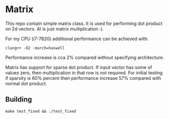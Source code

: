 # Matrix
This repo contain simple matrix class. It is used for performing dot product on 2d vectors.
AI is just matrix multiplication :).

For my CPU (i7-7820) additional performance can be achieved with.

``` shell
clang++ -O2 -march=haswell
```
Performance increase is cca 2% compared without specifying architecture.

Matrix has support for sparse dot product. If input vector has some of values zero, then
multiplication in that row is not required. For initial testing if sparsity is 60% percent then
performance increase 57% compared with normal dot product.

## Building
``` shell
make test_fixed && ./test_fixed
```